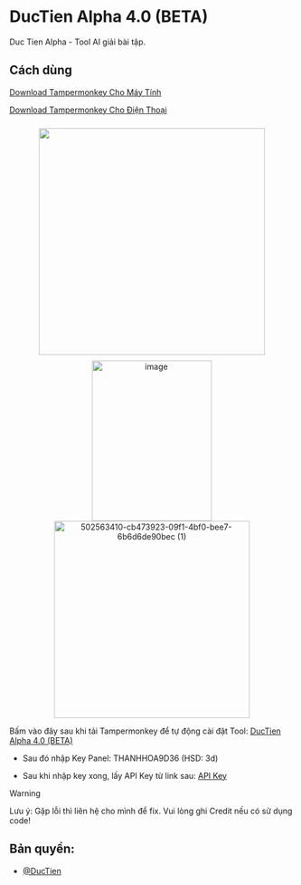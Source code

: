 # DucTien Alpha 4.0 (BETA)
Duc Tien Alpha - Tool AI giải bài tập.

## **Cách dùng**

[Download Tampermonkey Cho Máy Tính](https://chromewebstore.google.com/detail/tampermonkey/dhdgffkkebhmkfjojejmpbldmpobfkfo)

[Download Tampermonkey Cho Điện Thoại](https://chromewebstore.google.com/detail/tampermonkey/dhdgffkkebhmkfjojejmpbldmpobfkfo)

<p align="center">
  <img src="https://media.discordapp.net/attachments/1395951471140278455/1428711199184519239/image.png?ex=68f37e7e&is=68f22cfe&hm=665743c875b3e872942067799390da1932c6db7ec934e99f77fa307e0576505d&=&format=webp&quality=lossless" width="400" style="margin: 10px;">
  <img width="212" height="283" alt="image" src="https://github.com/user-attachments/assets/d72b97b7-bcf1-47ed-81e7-dd670a790477" />
<img width="346" height="348" alt="502563410-cb473923-09f1-4bf0-bee7-6b6d6de90bec (1)" src="https://github.com/user-attachments/assets/2e5e158e-905b-4834-92b0-8f1b44fdf88f" />
  
Bấm vào đây sau khi tải Tampermonkey để tự động cài đặt Tool: [DucTien Alpha 4.0 (BETA)](https://raw.githubusercontent.com/ductienalpha/DucTienAlpha4.0/main/tampermonkey.user.js)

- Sau đó nhập Key Panel: THANHHOA9D36 (HSD: 3d)

- Sau khi nhập key xong, lấy API Key từ link sau: [API Key](https://aistudio.google.com/app/apikey)

> [!WARNING]
Lưu ý: Gặp lỗi thì liên hệ cho mình để fix. Vui lòng ghi Credit nếu có sử dụng code!

 ## Bản quyền:
- [@DucTien](https://www.facebook.com/profile.php?id=61577305401386)



